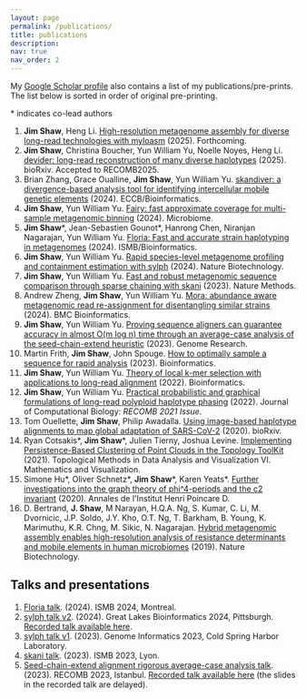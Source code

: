 ```yaml
---
layout: page
permalink: /publications/
title: publications
description: 
nav: true
nav_order: 2
---
```



My [Google Scholar profile](https://scholar.google.com/citations?user=hNAwGS8AAAAJ&hl=en) also contains a list of my publications/pre-prints. The list below is sorted in order of original pre-printing.

\* indicates co-lead authors

1. **Jim Shaw**, Heng Li. [High-resolution metagenome assembly for diverse long-read technologies with myloasm](https://myloasm-docs.github.io/) (2025). Forthcoming. 
1. **Jim Shaw**, Christina Boucher, Yun William Yu, Noelle Noyes, Heng Li. [devider: long-read reconstruction of many diverse haplotypes](https://doi.org/10.1101/2024.11.05.621838) (2025). bioRxiv. Accepted to RECOMB2025.
1. Brian Zhang, Grace Oualline, **Jim Shaw**, Yun William Yu. [skandiver: a divergence-based analysis tool for identifying intercellular mobile genetic elements](https://academic.oup.com/bioinformatics/article/40/Supplement_2/ii155/7749064) (2024). ECCB/Bioinformatics. 
1. **Jim Shaw**, Yun William Yu. [Fairy: fast approximate coverage for multi-sample metagenomic binning](https://microbiomejournal.biomedcentral.com/articles/10.1186/s40168-024-01861-6) (2024). Microbiome. 
1. **Jim Shaw**\*, Jean-Sebastien Gounot\*, Hanrong Chen, Niranjan Nagarajan, Yun William Yu. [Floria: Fast and accurate strain haplotyping in metagenomes](https://doi.org/10.1093/bioinformatics/btae252) (2024). ISMB/Bioinformatics.
2. **Jim Shaw**, Yun William Yu. [Rapid species-level metagenome profiling and containment estimation with sylph](https://doi.org/10.1038/s41587-024-02412-y) (2024). Nature Biotechnology.
3. **Jim Shaw**, Yun William Yu. [Fast and robust metagenomic sequence comparison through sparse chaining with skani](https://doi.org/10.1038/s41592-023-02018-3) (2023). Nature Methods.
4. Andrew Zheng, **Jim Shaw**, Yun William Yu. [Mora: abundance aware metagenomic read re-assignment for disentangling similar strains](https://doi.org/10.1186/s12859-024-05768-9) (2024). BMC Bioinformatics. 
5. **Jim Shaw**, Yun William Yu. [Proving sequence aligners can guarantee accuracy in almost O(m log n) time through an average-case analysis of the seed-chain-extend heuristic](https://genome.cshlp.org/content/early/2023/03/29/gr.277637.122.abstract) (2023). Genome Research.  
6. Martin Frith, **Jim Shaw**, John Spouge. [How to optimally sample a sequence for rapid analysis](https://doi.org/10.1093/bioinformatics/btad057) (2023). Bioinformatics.  
7. **Jim Shaw**, Yun William Yu. [Theory of local k-mer selection with applications to long-read alignment](https://academic.oup.com/bioinformatics/advance-article/doi/10.1093/bioinformatics/btab790/6432031) (2022). Bioinformatics.  
8. **Jim Shaw**, Yun William Yu. [Practical probabilistic and graphical formulations of long-read polyploid haplotype phasing](https://doi.org/10.1089/cmb.2021.0436) (2022). Journal of Computational Biology: *RECOMB 2021 Issue*.
9. Tom Ouellette, **Jim Shaw**, Philip Awadalla. [Using image-based haplotype alignments to map global adaptation of SARS-CoV-2](https://www.biorxiv.org/content/10.1101/2021.01.13.426571v1.abstract) (2020). bioRxiv.
10. Ryan Cotsakis\*, **Jim Shaw**\*, Julien Tierny, Joshua Levine. [Implementing Persistence-Based Clustering of Point Clouds in the Topology ToolKit](https://doi.org/10.1007/978-3-030-83500-2_17) (2021). Topological Methods in Data Analysis and Visualization VI. Mathematics and Visualization.
11. Simone Hu\*, Oliver Schnetz\*, **Jim Shaw**\*, Karen Yeats\*. [Further investigations into the graph theory of phi^4-periods and the c2 invariant](https://doi.org/10.4171/aihpd/123) (2020). Annales de l'Institut Henri Poincare D.
12. D. Bertrand, **J. Shaw**, M Narayan, H.Q.A. Ng, S. Kumar, C. Li, M. Dvornicic, J.P. Soldo, J.Y. Kho, O.T. Ng, T. Barkham, B. Young, K. Marimuthu, K.R. Chng, M. Sikic, N. Nagarajan. [Hybrid metagenomic assembly enables high-resolution analysis of resistance determinants and mobile elements in human microbiomes](https://www.nature.com/articles/s41587-019-0191-2) (2019). Nature Biotechnology.

## Talks and presentations

1. [Floria talk](https://github.com/jim-shaw-bluenote/jim-shaw-bluenote.github.io/blob/master/jims_assets/ISMB2024-Floria-JimShaw.pdf). (2024). ISMB 2024, Montreal.
2. [sylph talk v2](https://github.com/jim-shaw-bluenote/jim-shaw-bluenote.github.io/blob/master/jims_assets/GLBIO-TalkJimShaw.pdf). (2024). Great Lakes Bioinformatics 2024, Pittsburgh. [Recorded talk available here](https://www.youtube.com/watch?v=EnZhgq_wzhY&ab_channel=ISCB).
3. [sylph talk v1](https://github.com/jim-shaw-bluenote/jim-shaw-bluenote.github.io/blob/master/jims_assets/sylph_talk.pdf). (2023). Genome Informatics 2023, Cold Spring Harbor Laboratory.
4. [skani talk](https://github.com/jim-shaw-bluenote/jim-shaw-bluenote.github.io/blob/master/jims_assets/2023ISMB_SKANI_TALK.pdf). (2023). ISMB 2023, Lyon.
5. [Seed-chain-extend alignment rigorous average-case analysis talk](https://github.com/jim-shaw-bluenote/jim-shaw-bluenote.github.io/blob/master/jims_assets/recomb2023_talk.pdf). (2023). RECOMB 2023, Istanbul. [Recorded talk available here](https://www.youtube.com/watch?v=zIPIlXy7GM0&ab_channel=RECOMBConferenceSeries) (the slides in the recorded talk are delayed).

